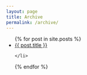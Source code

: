 ```yaml
---
layout: page
title: Archive
permalink: /archive/
---
```


<ul>
  {% for post in site.posts %}
    <li>
      <a href="{{ post.url }}">{{ post.title }}</a>
      
    </li>
  {% endfor %}
</ul>